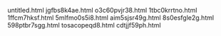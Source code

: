 untitled.html
jgfbs8k4ae.html
o3c60pvjr38.html
1tbc0krrtno.html
1ffcm7hksf.html
5mlfmo0s5i8.html
aim5sjsr49g.html
8s0esfgle2g.html
598ptbr7sgg.html
tosacopeqd8.html
cdtjjf59ph.html